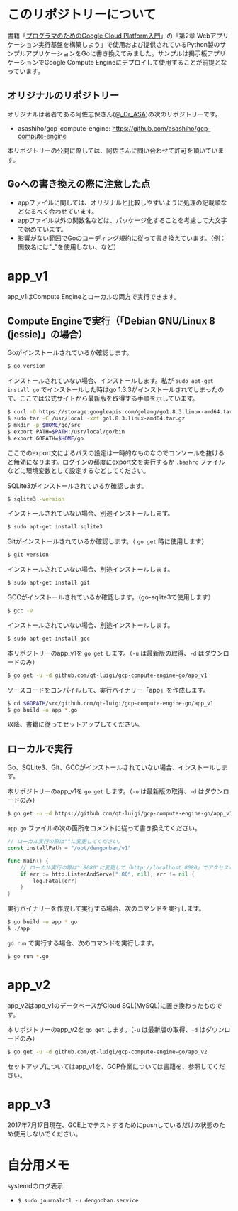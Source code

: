 # このリポジトリーについて

書籍「[プログラマのためのGoogle Cloud Platform入門](http://www.shoeisha.co.jp/book/detail/9784798137148)」の「第2章 Webアプリケーション実行基盤を構築しよう」で使用および提供されているPython製のサンプルアプリケーションをGoに書き換えてみました。サンプルは掲示板アプリケーションでGoogle Compute Engineにデプロイして使用することが前提となっています。

## オリジナルのリポジトリー

オリジナルは著者である阿佐志保さん([@_Dr_ASA](https://twitter.com/_dr_asa))の次のリポジトリーです。

- asashiho/gcp-compute-engine: https://github.com/asashiho/gcp-compute-engine

本リポジトリーの公開に際しては、阿佐さんに問い合わせて許可を頂いています。

## Goへの書き換えの際に注意した点

- appファイルに関しては、オリジナルと比較しやすいように処理の記載順などなるべく合わせています。
- appファイル以外の関数名などは、パッケージ化することを考慮して大文字で始めています。
- 影響がない範囲でGoのコーディング規約に従って書き換えています。（例：関数名には"_"を使用しない、など）

# app_v1

app_v1はCompute Engineとローカルの両方で実行できます。

## Compute Engineで実行（「Debian GNU/Linux 8 (jessie)」の場合）

Goがインストールされているか確認します。

```bash
$ go version
```

インストールされていない場合、インストールします。私が `sudo apt-get install go` でインストールした時はgo 1.3.3がインストールされてしまったので、ここでは公式サイトから最新版を取得する手順を示しています。

```bash
$ curl -O https://storage.googleapis.com/golang/go1.8.3.linux-amd64.tar.gz
$ sudo tar -C /usr/local -xzf go1.8.3.linux-amd64.tar.gz
$ mkdir -p $HOME/go/src
$ export PATH=$PATH:/usr/local/go/bin
$ export GOPATH=$HOME/go
```

ここでのexport文によるパスの設定は一時的なものなのでコンソールを抜けると無効になります。ログインの都度にexport文を実行するか `.bashrc` ファイルなどに環境変数として設定するなどしてください。

SQLite3がインストールされているか確認します。

```bash
$ sqlite3 -version
```

インストールされていない場合、別途インストールします。

```bash
$ sudo apt-get install sqlite3
```

Gitがインストールされているか確認します。（ `go get` 時に使用します）

```bash
$ git version
```

インストールされていない場合、別途インストールします。

```bash
$ sudo apt-get install git
```

GCCがインストールされているか確認します。（go-sqlite3で使用します）

```bash
$ gcc -v
```

インストールされていない場合、別途インストールします。

```bash
$ sudo apt-get install gcc
```

本リポジトリーのapp_v1を `go get` します。（`-u` は最新版の取得、`-d` はダウンロードのみ）

```bash
$ go get -u -d github.com/qt-luigi/gcp-compute-engine-go/app_v1
```

ソースコードをコンパイルして、実行バイナリー「app」を作成します。

```bash
$ cd $GOPATH/src/github.com/qt-luigi/gcp-compute-engine-go/app_v1
$ go build -o app *.go
```

以降、書籍に従ってセットアップしてください。

## ローカルで実行

Go、SQLite3、Git、GCCがインストールされていない場合、インストールします。

本リポジトリーのapp_v1を `go get` します。（`-u` は最新版の取得、`-d` はダウンロードのみ）

```bash
$ go get -u -d https://github.com/qt-luigi/gcp-compute-engine-go/app_v1
```

`app.go` ファイルの次の箇所をコメントに従って書き換えてください。

```go
// ローカル実行の際は""に変更してください。
const installPath = "/opt/dengonban/v1"
```

```go
func main() {
    // ローカル実行の際は":8080"に変更して「http://localhost:8080」でアクセスしてください。
    if err := http.ListenAndServe(":80", nil); err != nil {
        log.Fatal(err)
    }
}
```

実行バイナリーを作成して実行する場合、次のコマンドを実行します。

```bash
$ go build -o app *.go
$ ./app
```

`go run` で実行する場合、次のコマンドを実行します。

```bash
$ go run *.go
```

# app_v2

app_v2はapp_v1のデータベースがCloud SQL(MySQL)に置き換わったものです。

本リポジトリーのapp_v2を `go get` します。（`-u` は最新版の取得、`-d` はダウンロードのみ）

```bash
$ go get -u -d github.com/qt-luigi/gcp-compute-engine-go/app_v2
```

セットアップについてはapp_v1を、GCP作業については書籍を、参照してください。

# app_v3

2017年7月17日現在、GCE上でテストするためにpushしているだけの状態のため使用しないでください。

# 自分用メモ

systemdのログ表示:

- `$ sudo journalctl -u dengonban.service`
